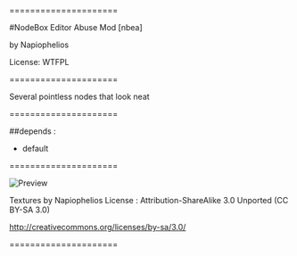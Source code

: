 =====================

#NodeBox Editor Abuse Mod [nbea]

by Napiophelios

License: WTFPL

=====================

Several pointless nodes that look neat

=====================

##depends :

- default

=====================

![Preview](https://screenshot)

Textures by Napiophelios
License : Attribution-ShareAlike 3.0 Unported (CC BY-SA 3.0)

http://creativecommons.org/licenses/by-sa/3.0/

=====================
